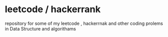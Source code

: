# leetcode / hackerrank
repository for some of my leetcode , hackerrnak and other coding prolems in Data Structure and algorithams
